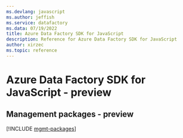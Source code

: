 ```yaml
---
ms.devlang: javascript
ms.author: jeffish
ms.service: datafactory
ms.data: 07/19/2022
title: Azure Data Factory SDK for JavaScript
description: Reference for Azure Data Factory SDK for JavaScript
author: xirzec
ms.topic: reference
---
```

# Azure Data Factory SDK for JavaScript - preview

## Management packages - preview
[!INCLUDE [mgmt-packages](data-factory-mgmt-index.md)]
